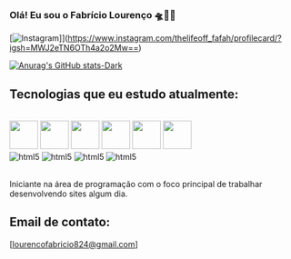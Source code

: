 
### Olá! Eu sou o Fabrício Lourenço 🛸🖖🏽

[![Instagram](https://img.shields.io/badge/Instagram-E4405F?style=for-the-badge&logo=instagram&logoColor=white)]](https://www.instagram.com/thelifeoff_fafah/profilecard/?igsh=MWJ2eTN6OTh4a2o2Mw==)

[![Anurag's GitHub stats-Dark](https://github-readme-stats.vercel.app/api?username=fabriciolourencoV980&show_icons=true&theme=dark#gh-dark-mode-only)](https://github.com/anuraghazra/github-readme-stats#gh-dark-mode-only)



## Tecnologias que eu estudo atualmente: 
<div style="display: inline block"> <br/>

<img src="https://cdn.jsdelivr.net/gh/devicons/devicon@latest/icons/javascript/javascript-original.svg" height="50"/>
<img src="https://cdn.jsdelivr.net/gh/devicons/devicon@latest/icons/vscode/vscode-original-wordmark.svg" height="50" />
<img src="https://cdn.jsdelivr.net/gh/devicons/devicon@latest/icons/windows11/windows11-original.svg" height="50"/>
<img src="https://cdn.jsdelivr.net/gh/devicons/devicon@latest/icons/html5/html5-original.svg" height="50" />
<img src="https://cdn.jsdelivr.net/gh/devicons/devicon@latest/icons/css3/css3-original.svg" height="50"/>
<img src="https://cdn.jsdelivr.net/gh/devicons/devicon@latest/icons/nodejs/nodejs-original-wordmark.svg" height="50"/> <br/>
          
          
          
          

<img align="center" alt="html5" src="https://img.shields.io/badge/JavaScript-F7DF1E?style=for-the-badge&logo=javascript&logoColor=black"/>
<img align="center" alt="html5" src="https://img.shields.io/badge/HTML-239120?style=for-the-badge&logo=html5&logoColor=white"/>
<img align="center" alt="html5" src="https://img.shields.io/badge/CSS-239120?&style=for-the-badge&logo=css3&logoColor=white"/>
<img align="center" alt="html5" src="https://img.shields.io/badge/Node.js-43853D?style=for-the-badge&logo=node.js&logoColor=white"/>
</div><br/>

Iniciante na área de programação com o foco principal de trabalhar desenvolvendo sites algum dia. 

## Email de contato:
[lourencofabricio824@gmail.com]
